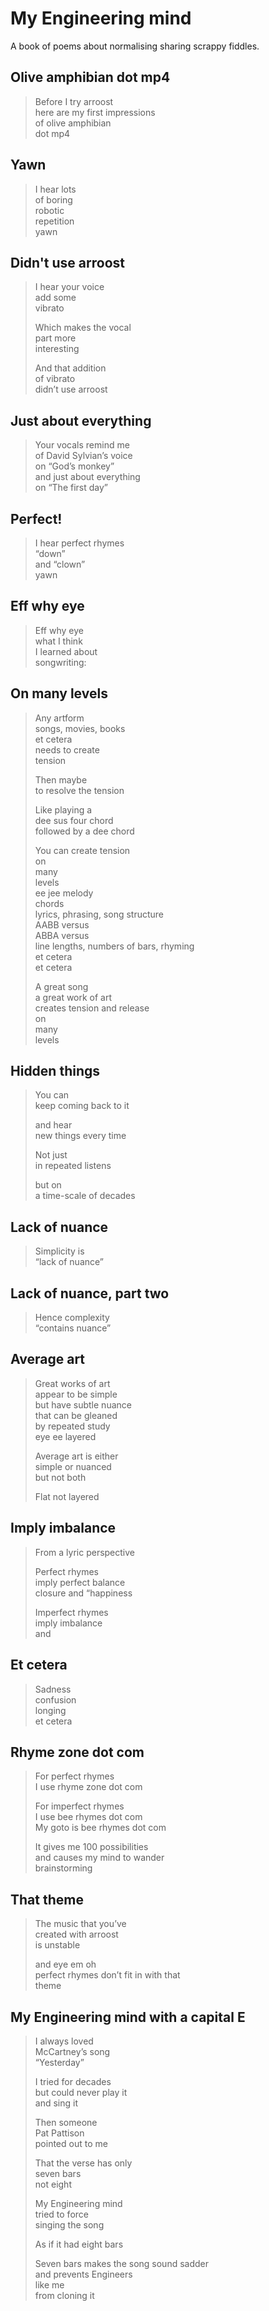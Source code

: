 # My Engineering mind

A book of poems about normalising sharing scrappy fiddles.

## Olive amphibian dot mp4

> Before I try arroost<br>
> here are my first impressions<br>
> of olive amphibian<br>
> dot mp4

## Yawn

> I hear lots<br>
> of boring<br>
> robotic<br>
> repetition <br>
> yawn

## Didn't use arroost

> I hear your voice<br>
> add some<br>
> vibrato
>
> Which makes the vocal<br>
> part more<br>
> interesting
>
> And that addition<br>
> of vibrato<br>
> didn’t use arroost

## Just about everything

> Your vocals remind me<br>
> of David Sylvian’s voice<br>
> on “God’s monkey”<br>
> and just about everything<br>
> on “The first day”

## Perfect!

> I hear perfect rhymes<br>
> “down”<br>
> and “clown”<br>
> yawn

## Eff why eye

> Eff why eye<br>
> what I think<br>
> I learned about<br>
> songwriting:

## On many levels

> Any artform<br>
> songs, movies, books<br>
> et cetera<br>
> needs to create<br>
> tension
>
> Then maybe<br>
> to resolve the tension
>
> Like playing a<br>
> dee sus four chord<br>
> followed by a dee chord 
>
> You can create tension<br>
> on<br>
> many<br>
> levels<br>
> ee jee melody<br>
> chords<br>
> lyrics, phrasing, song structure<br>
> AABB versus<br>
> ABBA versus<br>
> line lengths, numbers of bars, rhyming<br>
> et cetera<br>
> et cetera<br>
>
> A great song<br>
> a great work of art<br>
> creates tension and release<br>
> on<br>
> many<br>
> levels

## Hidden things

> You can<br>
> keep coming back to it
>
> and hear<br>
> new things every time
>
> Not just<br>
> in repeated listens
>
> but on<br>
> a time-scale of decades

## Lack of nuance

> Simplicity is<br>
> “lack of nuance”

## Lack of nuance, part two

> Hence complexity<br>
> “contains nuance”

## Average art

> Great works of art<br>
> appear to be simple<br>
> but have subtle nuance<br>
> that can be gleaned<br>
> by repeated study<br>
> eye ee layered
>
> Average art is either<br>
> simple or nuanced<br>
> but not both
>
> Flat not layered

## Imply imbalance

> From a lyric perspective
>
> Perfect rhymes<br>
> imply perfect balance<br>
> closure and “happiness
>
> Imperfect rhymes<br>
> imply imbalance<br>
> and

## Et cetera

> Sadness<br>
> confusion<br>
> longing<br>
> et cetera

## Rhyme zone dot com

> For perfect rhymes<br>
> I use rhyme zone dot com
>
> For imperfect rhymes<br>
> I use bee rhymes dot com<br>
> My goto is bee rhymes dot com
>
> It gives me 100 possibilities<br>
> and causes my mind to wander<br>
> brainstorming

## That theme

> The music that you’ve<br>
> created with arroost<br>
> is unstable
>
> and eye em oh<br>
> perfect rhymes don’t fit in with that<br>
> theme

## My Engineering mind with a capital E

> I always loved<br>
> McCartney’s song<br>
> “Yesterday”
>
> I tried for decades<br>
> but could never play it<br>
> and sing it
>
> Then someone<br>
> Pat Pattison<br>
> pointed out to me<br>
> 
> That the verse has only<br>
> seven bars<br>
> not eight 
>
> My Engineering mind<br>
> tried to force<br>
> singing the song<br>
>
> As if it had eight bars
>
> Seven bars makes the song sound sadder<br>
> and prevents Engineers<br>
> like me<br>
> from cloning it
